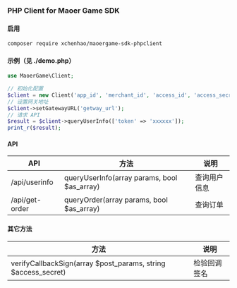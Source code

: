 ### PHP Client for Maoer Game SDK

#### 启用
```sh
composer require xchenhao/maoergame-sdk-phpclient
```

#### 示例（见 ./demo.php）

```php
use MaoerGame\Client;

// 初始化配置
$client = new Client('app_id', 'merchant_id', 'access_id', 'access_secret');
// 设置网关地址
$client->setGatewayURL('getway_url');
// 请求 API
$result = $client->queryUserInfo(['token' => 'xxxxxx']);
print_r($result);
```

#### API

| API | 方法 | 说明 |
| --- | --- | --- |
| /api/userinfo | queryUserInfo(array params, bool $as_array) | 查询用户信息 |
| /api/get-order | queryOrder(array params, bool $as_array) | 查询订单 |

#### 其它方法
| 方法 | 说明 |
| --- | --- |
| verifyCallbackSign(array $post_params, string $access_secret) | 检验回调签名 |

